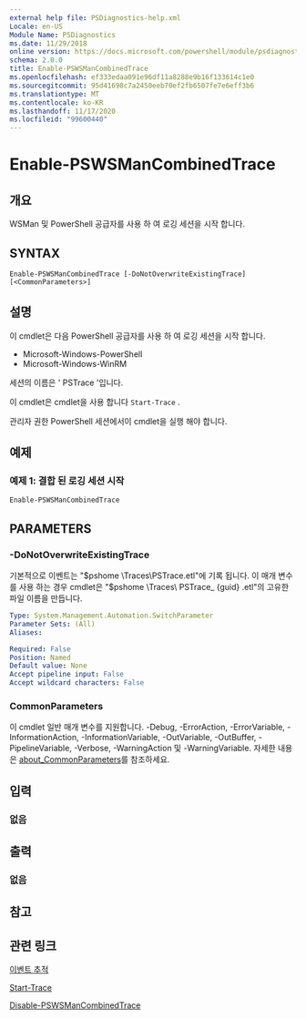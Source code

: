```yaml
---
external help file: PSDiagnostics-help.xml
Locale: en-US
Module Name: PSDiagnostics
ms.date: 11/29/2018
online version: https://docs.microsoft.com/powershell/module/psdiagnostics/enable-pswsmancombinedtrace?view=powershell-7.2&WT.mc_id=ps-gethelp
schema: 2.0.0
title: Enable-PSWSManCombinedTrace
ms.openlocfilehash: ef333edaa091e96df11a8288e9b16f133614c1e0
ms.sourcegitcommit: 95d41698c7a2450eeb70ef2fb6507fe7e6eff3b6
ms.translationtype: MT
ms.contentlocale: ko-KR
ms.lasthandoff: 11/17/2020
ms.locfileid: "99600440"
---
```

# Enable-PSWSManCombinedTrace

## 개요
WSMan 및 PowerShell 공급자를 사용 하 여 로깅 세션을 시작 합니다.

## SYNTAX

```
Enable-PSWSManCombinedTrace [-DoNotOverwriteExistingTrace] [<CommonParameters>]
```

## 설명

이 cmdlet은 다음 PowerShell 공급자를 사용 하 여 로깅 세션을 시작 합니다.

- Microsoft-Windows-PowerShell
- Microsoft-Windows-WinRM

세션의 이름은 ' PSTrace '입니다.

이 cmdlet은 cmdlet을 사용 합니다 `Start-Trace` .

관리자 권한 PowerShell 세션에서이 cmdlet을 실행 해야 합니다.

## 예제

### 예제 1: 결합 된 로깅 세션 시작

```powershell
Enable-PSWSManCombinedTrace
```

## PARAMETERS

### -DoNotOverwriteExistingTrace

기본적으로 이벤트는 "$pshome \Traces\PSTrace.etl"에 기록 됩니다. 이 매개 변수를 사용 하는 경우 cmdlet은 "$pshome \Traces\ PSTrace_ {guid} .etl"의 고유한 파일 이름을 만듭니다.

```yaml
Type: System.Management.Automation.SwitchParameter
Parameter Sets: (All)
Aliases:

Required: False
Position: Named
Default value: None
Accept pipeline input: False
Accept wildcard characters: False
```

### CommonParameters

이 cmdlet 일반 매개 변수를 지원합니다. -Debug, -ErrorAction, -ErrorVariable, -InformationAction, -InformationVariable, -OutVariable, -OutBuffer, -PipelineVariable, -Verbose, -WarningAction 및 -WarningVariable. 자세한 내용은 [about_CommonParameters](https://go.microsoft.com/fwlink/?LinkID=113216)를 참조하세요.

## 입력

### 없음

## 출력

### 없음

## 참고

## 관련 링크

[이벤트 추적](/windows/desktop/ETW/event-tracing-portal)

[Start-Trace](start-trace.md)

[Disable-PSWSManCombinedTrace](Disable-PSWSManCombinedTrace.md)


